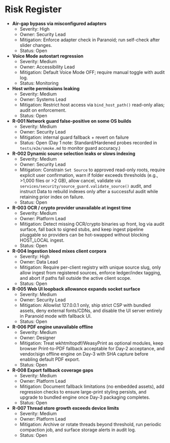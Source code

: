 # Risk Register

- **Air-gap bypass via misconfigured adapters**
  - Severity: High
  - Owner: Security Lead
  - Mitigation: Enforce adapter check in Paranoid; run self-check after slider changes.
  - Status: Open
- **Voice Mode autostart regression**
  - Severity: Medium
  - Owner: Accessibility Lead
  - Mitigation: Default Voice Mode OFF; require manual toggle with audit log.
  - Status: Monitoring
- **Host write permissions leaking**
  - Severity: Medium
  - Owner: Systems Lead
  - Mitigation: Restrict host access via `bind_host_path()` read-only alias; audit on enforcement.
  - Status: Open
- **R-001 Network guard false-positive on some OS builds**
  - Severity: Medium
  - Owner: Security Lead
  - Mitigation: internal guard fallback + revert on failure
  - Status: Open (Day 1 note: Standard/Hardened probes recorded in `tests/e2e/smoke.md` to monitor guard accuracy.)
- **R-002 Dynamic source selection leaks or slows indexing**
  - Severity: Medium
  - Owner: Security Lead
  - Mitigation: Constrain `Set Source` to approved read-only roots, require explicit user confirmation, warn if folder exceeds thresholds (e.g., >1,000 files or >2 GB), allow cancel, validate via `services/security/source_guard.validate_source()` audit, and instruct Data to rebuild indexes only after a successful audit while retaining prior index on failure.
  - Status: Open
- **R-003 OCR / crypto provider unavailable at ingest time**
  - Severity: Medium
  - Owner: Platform Lead
  - Mitigation: Detect missing OCR/crypto binaries up front, log via audit surface, fall back to signed stubs, and keep ingest pipeline pluggable so providers can be hot-swapped without blocking HOST_LOCAL ingest.
  - Status: Open
- **R-004 Ingestion bleed mixes client corpora**
  - Severity: High
  - Owner: Data Lead
  - Mitigation: Require per-client registry with unique source slug, only allow ingest from registered sources, enforce ledger/index tagging, and abort if paths fall outside the active client scope.
  - Status: Open
- **R-005 Web UI loopback allowance expands socket surface**
  - Severity: Medium
  - Owner: Security Lead
  - Mitigation: Allowlist 127.0.0.1 only, ship strict CSP with bundled assets, deny external fonts/CDNs, and disable the UI server entirely in Paranoid mode with fallback UI.
  - Status: Open
- **R-006 PDF engine unavailable offline**
  - Severity: Medium
  - Owner: Designer
  - Mitigation: Treat wkhtmltopdf/WeasyPrint as optional modules, keep browser Print-to-PDF fallback acceptable for Day-2 acceptance, and vendor/sign offline engine on Day-3 with SHA capture before enabling default PDF export.
  - Status: Open
- **R-008 Export fallback coverage gaps**
  - Severity: Medium
  - Owner: Platform Lead
  - Mitigation: Document fallback limitations (no embedded assets), add regression checks to ensure large-print styling persists, and upgrade to bundled engine once Day-3 packaging completes.
  - Status: Open
- **R-007 Thread store growth exceeds device limits**
  - Severity: Medium
  - Owner: Platform Lead
  - Mitigation: Archive or rotate threads beyond threshold, run periodic compaction job, and surface storage alerts in audit log.
  - Status: Open